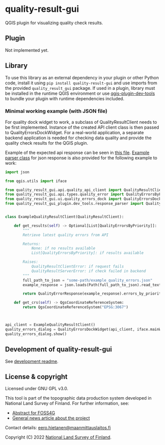 # quality-result-gui

QGIS plugin for visualizing quality check results.

## Plugin

Not implemented yet.

## Library

To use this library as an external dependency in your plugin or other Python code, install it using `pip install quality-result-gui` and use imports from the provided `quality_result_gui` package. If used in a plugin, library must be installed in the runtime QGIS environment or use [qgis-plugin-dev-tools] to bundle your plugin with runtime dependencies included.

### Minimal working example (with JSON file)

For quality dock widget to work, a subclass of QualityResultClient needs to be first implemented. Instance of the created API client class is then passed to QualityErrorsDockWidget. For a real-world application, a separate backend application is needed for checking data quality and provide the quality check results for the QGIS plugin.

Example of the expected api response can be seen in [this file](./src/quality_result_gui_plugin/dev_tools/example_quality_errors/quality_errors.json). [Example parser class](./src/quality_result_gui_plugin/dev_tools/example_quality_errors/quality_errors.json) for json response is also provided for the following example to work:

```python
import json

from qgis.utils import iface

from quality_result_gui.api.quality_api_client import QualityResultClient
from quality_result_gui.api.types.quality_error import QualityErrorsByPriority
from quality_result_gui.ui.quality_errors_dock import QualityErrorsDockWidget
from quality_result_gui_plugin.dev_tools.response_parser import QualityErrorResponse


class ExampleQualityResultClient(QualityResultClient):

    def get_results(self) -> Optional[List[QualityErrorsByPriority]]:
        """
        Retrieve latest quality errors from API

        Returns:
            None: if no results available
            List[QualityErrorsByPriority]: if results available

        Raises:
            QualityResultClientError: if request fails
            QualityResultServerError: if check failed in backend
        """
        full_path_to_json = "some-path/example_quality_errors.json"
        example_response = json.loads(Path(full_path_to_json).read_text())

        return QualityErrorResponse(example_response).errors_by_priority

    def get_crs(self) -> QgsCoordinateReferenceSystem:
        return QgsCoordinateReferenceSystem("EPSG:3067")



api_client = ExampleQualityResultClient()
quality_errors_dialog = QualityErrorsDockWidget(api_client, iface.mainWindow())
quality_errors_dialog.show()

```

## Development of quality-result-gui

See [development readme](./DEVELOPMENT.md).

## License & copyright

Licensed under GNU GPL v3.0.

This tool is part of the topographic data production system developed in National Land Survey of Finland. For further information, see:

- [Abstract for FOSS4G](https://talks.osgeo.org/foss4g-2022/talk/TDDGJ9/)
- [General news article about the project](https://www.maanmittauslaitos.fi/en/topical_issues/topographic-data-production-system-upgraded-using-open-source-solutions)

Contact details: eero.hietanen@maanmittauslaitos.fi

Copyright (C) 2022 [National Land Survey of Finland].

[National Land Survey of Finland]: https://www.maanmittauslaitos.fi/en
[qgis-plugin-dev-tools]: https://github.com/nlsfi/qgis-plugin-dev-tools
